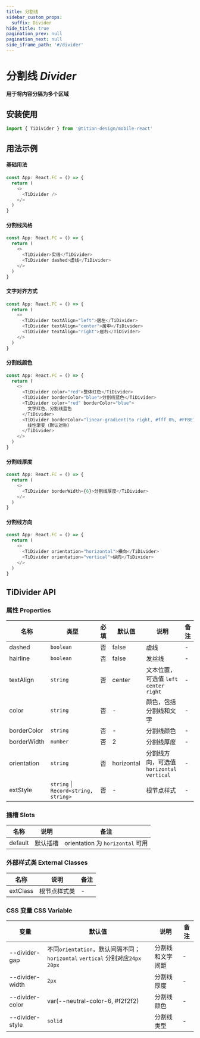 ```yaml
---
title: 分割线
sidebar_custom_props:
  suffix: Divider
hide_title: true
pagination_prev: null
pagination_next: null
side_iframe_path: '#/divider'
---
```


# 分割线 _Divider_

**用于将内容分隔为多个区域**

## 安装使用

```typescript showLineNumbers
import { TiDivider } from '@titian-design/mobile-react'
```

## 用法示例

#### 基础用法

```typescript tsx showLineNumbers
const App: React.FC = () => {
  return (
    <>
      <TiDivider />
    </>
  )
}
```

#### 分割线风格

```typescript tsx showLineNumbers
const App: React.FC = () => {
  return (
    <>
      <TiDivider>实线</TiDivider>
      <TiDivider dashed>虚线</TiDivider>
    </>
  )
}
```

#### 文字对齐方式

```typescript tsx showLineNumbers
const App: React.FC = () => {
  return (
    <>
      <TiDivider textAlign="left">居左</TiDivider>
      <TiDivider textAlign="center">居中</TiDivider>
      <TiDivider textAlign="right">居右</TiDivider>
    </>
  )
}
```

#### 分割线颜色

```typescript tsx showLineNumbers
const App: React.FC = () => {
  return (
    <>
      <TiDivider color="red">整体红色</TiDivider>
      <TiDivider borderColor="blue">分割线蓝色</TiDivider>
      <TiDivider color="red" borderColor="blue">
        文字红色、分割线蓝色
      </TiDivider>
      <TiDivider borderColor="linear-gradient(to right, #fff 0%, #FFBE70 100%)" borderWidth={6}>
        线性渐变（默认对称）
      </TiDivider>
    </>
  )
}
```

#### 分割线厚度

```typescript tsx showLineNumbers
const App: React.FC = () => {
  return (
    <>
      <TiDivider borderWidth={6}>分割线厚度</TiDivider>
    </>
  )
}
```

#### 分割线方向

```typescript tsx showLineNumbers
const App: React.FC = () => {
  return (
    <>
      <TiDivider orientation="horizontal">横向</TiDivider>
      <TiDivider orientation="vertical">纵向</TiDivider>
    </>
  )
}
```
## TiDivider API
### 属性 **Properties**
| 名称        | 类型      | 必填 | 默认值     | 说明                                      | 备注 |
| ----------- | --------- | ---- | ---------- | ----------------------------------------- | ---- |
| dashed      | `boolean` | 否   | false      | 虚线                                      | -    |
| hairline    | `boolean` | 否   | false      | 发丝线                                    | -    |
| textAlign   | `string`  | 否   | center     | 文本位置，可选值 `left` `center` `right ` | -    |
| color       | `string`  | 否   | -          | 颜色，包括分割线和文字                    | -    |
| borderColor | `string`  | 否   | -          | 分割线颜色                                | -    |
| borderWidth | `number`  | 否   | 2          | 分割线厚度                                | -    |
| orientation | `string`  | 否   | horizontal | 分割线方向，可选值`horizontal` `vertical` | -    |
| extStyle    | `string` \| `Record<string, string>`  | 否   | -          | 根节点样式                                | -    |

### 插槽 **Slots**
| 名称    | 说明     | 备注                             |
| ------- | -------- | -------------------------------- |
| default | 默认插槽 | orientation 为 `horizontal` 可用 |

### 外部样式类 **External Classes**
| 名称     | 说明         | 备注 |
| -------- | ------------ | ---- |
| extClass | 根节点样式类 | -    |

### CSS 变量 **CSS Variable**
| 变量            | 默认值                                                                         | 说明             | 备注 |
| --------------- | ------------------------------------------------------------------------------ | ---------------- | ---- |
| --divider-gap   | 不同`orientation`，默认间隔不同；`horizontal` `vertical` 分别对应`24px` `20px` | 分割线和文字间距 | -    |
| --divider-width | `2px`                                                                          | 分割线厚度       | -    |
| --divider-color | var(--neutral-color-6, #f2f2f2)                                                | 分割线颜色       | -    |
| --divider-style | `solid`                                                                        | 分割线类型       | -    |
